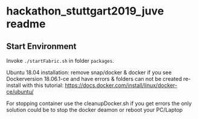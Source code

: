 # hackathon_stuttgart2019_juve readme

## Start Environment

Invoke `./startFabric.sh` in folder `packages`.

Ubuntu 18.04 installation:
remove snap/docker & docker if you see Dockerversion 18.06.1-ce and have errors &  folders can not be created
re-install with this tutorial:
https://docs.docker.com/install/linux/docker-ce/ubuntu/

For stopping container use the cleanupDocker.sh if you get errors the only solution could be to stop the docker deamon or reboot your PC/Laptop
